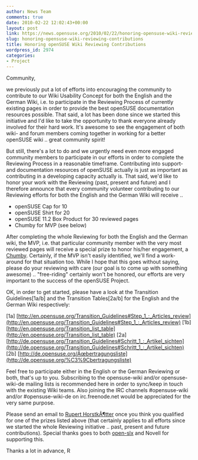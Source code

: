 ```yaml
---
author: News Team
comments: true
date: 2010-02-22 12:02:43+00:00
layout: post
link: https://news.opensuse.org/2010/02/22/honoring-opensuse-wiki-reviewing-contributions/
slug: honoring-opensuse-wiki-reviewing-contributions
title: Honoring openSUSE Wiki Reviewing Contributions
wordpress_id: 2974
categories:
- Project
---
```


Community,

we previously put a lot of efforts into encouraging the community to contribute to our Wiki Usability Concept for both the English and the German Wiki, i.e. to participate in the Reviewing Process of currently existing pages in order to provide the best openSUSE documentation resources possible. That said, a lot has been done since we started this initiative and I'd like to take the opportunity to thank everyone already involved for their hard work. It's awesome to see the engagement of both wiki- and forum members coming together in working for a better openSUSE wiki .. great community spirit!

But still, there's a lot to do and we urgently need even more engaged community members to participate in our efforts in order to complete the Reviewing Process in a reasonable timeframe. Contributing into support- and documentation resources of openSUSE actually is just as important as contributing in a developing capacity actually is. That said, we'd like to honor your work with the Reviewing (past, present and future) and I therefore announce that every community volunteer contributing to our Reviewing efforts for both the English and the German Wiki will receive ..

- openSUSE Cap for 10
- openSUSE Shirt for 20
- openSUSE 11.2 Box Product for 30 reviewed pages
- Chumby for MVP (see below)

After completing the whole Reviewing for both the English and the German wiki, the MVP, i.e. that particular community member with the very most reviewed pages will receive a special prize to honor his/her engagement, a [Chumby](http://www.chumby.com/). Certainly, if the MVP isn't easily identified, we'll find a work-around for that situation too. While I hope that this goes without saying, please do your reviewing with care (our goal is to come up with something awesome) .. "free-riding" certainly won't be honored, our efforts are very important to the success of the openSUSE Project.

OK, in order to get started, please have a look at the Transition Guidelines[1a/b] and the Transition Tables[2a/b] for the English and the German Wiki respectively:

[1a] [http://en.opensuse.org/Transition_Guidelines#Step_1_:_Articles_review](http://en.opensuse.org/Transition_Guidelines#Step_1_:_Articles_review)
[1b] [http://en.opensuse.org/Transition_list_table](http://en.opensuse.org/Transition_list_table)
[2a] [http://de.opensuse.org/Transition_Guidelines#Schritt_1_:_Artikel_sichten](http://de.opensuse.org/Transition_Guidelines#Schritt_1_:_Artikel_sichten)
[2b] [http://de.opensuse.org/Ãœbertragungsliste](http://de.opensuse.org/%C3%9Cbertragungsliste)

Feel free to participate either in the English or the German Reviewing or both, that's up to you. Subscribing to the opensuse-wiki and/or opensuse-wiki-de mailing lists is recommended here in order to sync/keep in touch with the existing Wiki teams. Also joining the IRC channels #opensuse-wiki and/or #opensuse-wiki-de on irc.freenode.net would be appreciated for the very same purpose.

Please send an email to [Rupert HorstkÃ¶tter](http://en.opensuse.org/User:Rhorstkoetter) once you think you qualified for one of the prizes listed above (that certainly applies to all efforts since we started the whole Reviewing initiative .. past, present and future contributions). Special thanks goes to both [open-slx](http://open-slx.com/) and Novell for supporting this.

Thanks a lot in advance,
R
